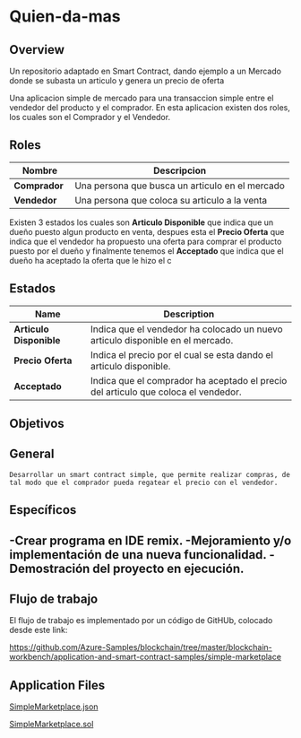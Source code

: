 Quien-da-mas
====================================================================

Overview 
---------

Un repositorio adaptado en Smart Contract, dando ejemplo a un Mercado donde se subasta un articulo y genera un precio de oferta

Una aplicacion simple de mercado para una transaccion simple entre el vendedor del producto y el comprador.
En esta aplicacion existen dos roles, los cuales son el Comprador y el Vendedor.

Roles 
------------------
| Nombre                  | Descripcion                                       |
|------------------------|---------------------------------------------------|
|**Comprador** |Una persona que busca un articulo en el mercado |
|**Vendedor** |Una persona que coloca su articulo a la venta |



Existen 3 estados los cuales son **Articulo Disponible** que indica que un dueño puesto algun producto en venta, despues esta el **Precio Oferta** que indica que el vendedor ha propuesto una oferta para comprar el producto puesto por el dueño y finalmente tenemos el **Acceptado** que indica que el dueño ha aceptado la oferta que le hizo el c


Estados
-------

| Name                   | Description                                       |
|------------------------|---------------------------------------------------|
|**Articulo Disponible** |Indica que el vendedor ha colocado un nuevo articulo disponible en el mercado.
|**Precio Oferta** |Indica  el precio por el cual se esta dando el articulo disponible.
|**Acceptado** |Indica que el comprador ha aceptado el precio del articulo que coloca el vendedor.

Objetivos 
------------------
 **General**
 ------------------
   	Desarrollar un smart contract simple, que permite realizar compras, de tal modo que el comprador pueda regatear el precio con el vendedor. 

 **Específicos**
 ------------------
   -Crear programa en IDE remix.
   -Mejoramiento y/o implementación de una nueva funcionalidad.
   -Demostración del proyecto en ejecución.
 ------------------

Flujo de trabajo
----------------
El flujo de trabajo es implementado por un código de GitHUb, colocado desde este link:

https://github.com/Azure-Samples/blockchain/tree/master/blockchain-workbench/application-and-smart-contract-samples/simple-marketplace
 


 
Application Files
-----------------

[SimpleMarketplace.json](./ethereum/SimpleMarketplace.json)

[SimpleMarketplace.sol](./ethereum/SimpleMarketplace.sol)
